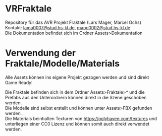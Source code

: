 # VRFraktale
Repository für das AVR Projekt Fraktale (Lars Mager, Marcel Ochs) <br>
Kontakt: lama0007@stud.hs-kl.de, maoc0002@stud.hs-kl.de <br>
Die Dokumentation befindet sich im Ordner Assets>Dokumentation

# Verwendung der Fraktale/Modelle/Materials
Alle Assets können ins eigene Projekt gezogen werden und sind direkt Game Ready!

Die Fraktale befinden sich in dem Ordner Assets>Fraktale>* und die Prefabs aus den Unterordnern können direkt in die Szene geschoben werden. <br>
Die Modelle sind selbst erstellt und können unter Assets>FBX gefunden werden. <br>
Die Materials beinhalten Texturen von https://polyhaven.com/textures und unterliegen einer CC0 Lizenz und können somit auch direkt verwendet werden.
